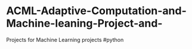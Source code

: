 # ACML-Adaptive-Computation-and-Machine-leaning-Project-and-
Projects for Machine Learning projects 
#python 
